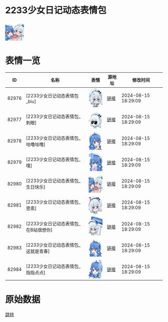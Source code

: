 # 2233少女日记动态表情包

<img src="./cover.png" height="60" alt="cover" />

# 表情一览

|ID|名称|表情|源地址|修改时间|
|----|----|----|----|----|
|82976|[2233少女日记动态表情包_biu]|<img src="./pic/082976_%5B2233少女日记动态表情包_biu%5D.gif" height="60" alt="biu"/>|[链接](https://i0.hdslb.com/bfs/emote/7b653d23a2a456b5820f68497b03642dd02ec7d2.gif)|2024-08-15 18:29:09|
|82977|[2233少女日记动态表情包_刺眼]|<img src="./pic/082977_%5B2233少女日记动态表情包_刺眼%5D.gif" height="60" alt="刺眼"/>|[链接](https://i0.hdslb.com/bfs/emote/9a044f82a7359a17d072fc6c51c6377096471cba.gif)|2024-08-15 18:29:09|
|82978|[2233少女日记动态表情包_咕噜咕噜]|<img src="./pic/082978_%5B2233少女日记动态表情包_咕噜咕噜%5D.gif" height="60" alt="咕噜咕噜"/>|[链接](https://i0.hdslb.com/bfs/emote/c6c23f1f273002e563c79711d7b2174f0a817510.gif)|2024-08-15 18:29:09|
|82979|[2233少女日记动态表情包_噗]|<img src="./pic/082979_%5B2233少女日记动态表情包_噗%5D.gif" height="60" alt="噗"/>|[链接](https://i0.hdslb.com/bfs/emote/e408440f450848062eaa04472e054358aad83c35.gif)|2024-08-15 18:29:09|
|82980|[2233少女日记动态表情包_生日快乐]|<img src="./pic/082980_%5B2233少女日记动态表情包_生日快乐%5D.gif" height="60" alt="生日快乐"/>|[链接](https://i0.hdslb.com/bfs/emote/dbbf39ba0c1a1654855edf08ddbb79bb8cc0a9f3.gif)|2024-08-15 18:29:09|
|82981|[2233少女日记动态表情包_思索]|<img src="./pic/082981_%5B2233少女日记动态表情包_思索%5D.gif" height="60" alt="思索"/>|[链接](https://i0.hdslb.com/bfs/emote/180b942c1500ff1e1c09cad994a77da4f45b120b.gif)|2024-08-15 18:29:09|
|82982|[2233少女日记动态表情包_在B站很想你]|<img src="./pic/082982_%5B2233少女日记动态表情包_在B站很想你%5D.gif" height="60" alt="在B站很想你"/>|[链接](https://i0.hdslb.com/bfs/emote/653a7a6554e465763837e2fcc9c5914befb478fb.gif)|2024-08-15 18:29:09|
|82983|[2233少女日记动态表情包_这就是青春]|<img src="./pic/082983_%5B2233少女日记动态表情包_这就是青春%5D.gif" height="60" alt="这就是青春"/>|[链接](https://i0.hdslb.com/bfs/emote/588f970e5cf3f526815e3f7965cd4a53f83d8b11.gif)|2024-08-15 18:29:09|
|82984|[2233少女日记动态表情包_指指点点]|<img src="./pic/082984_%5B2233少女日记动态表情包_指指点点%5D.gif" height="60" alt="指指点点"/>|[链接](https://i0.hdslb.com/bfs/emote/bbd87650aa03381f3dcc9053e920b8602edbd540.gif)|2024-08-15 18:29:09|

# 原始数据

[跳转](./raw.json)

